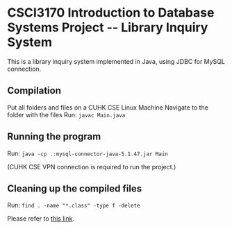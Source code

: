 # CSCI3170 Introduction to Database Systems Project -- Library Inquiry System

This is a library inquiry system implemented in Java, using JDBC for MySQL connection.

## Compilation
Put all folders and files on a CUHK CSE Linux Machine
Navigate to the folder with the files
Run:
`javac Main.java`

## Running the program
Run:
`java -cp .:mysql-connector-java-5.1.47.jar Main`

(CUHK CSE VPN connection is required to run the project.)

## Cleaning up the compiled files
Run:
`find . -name "*.class" -type f -delete`

Please refer to [this link](https://github.com/leightonllc/CSCI3170).